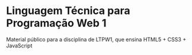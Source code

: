 # Linguagem Técnica para Programação Web 1

Material público para a disciplina de LTPW1, que ensina HTML5 + CSS3 + JavaScript
